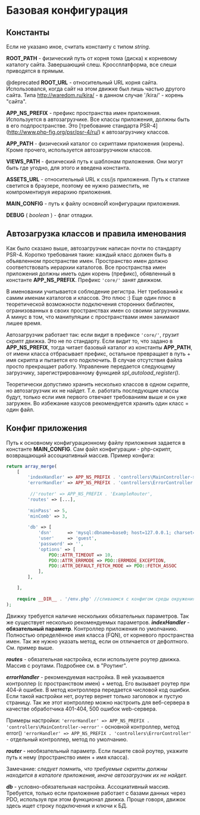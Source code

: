 # Базовая конфигурация

## Константы

Если не указано иное, считать константу с типом *string*.

**ROOT_PATH** - физический путь от корня тома (диска) к корневому каталогу сайта. Завершающий слеш. Кроссплатформа, все слеши приводятся в прямым.

@deprecated **ROOT_URL** - относительный URL корня сайта. Использовался, когда сайт на этом движке был лишь частью другого сайта. Типа http://waredom.ru/kira/ - в данном случае '/kira/' - корень "сайта".

**APP_NS_PREFIX** - префикс пространства имен приложения. Используется в автозагрузчике. Все классы приложения, должны быть в его подпространстве. Это [требование стандарта PSR-4] (http://www.php-fig.org/psr/psr-4/ru/) к автозагрузчику классов.

**APP_PATH** - физический каталог со скриптами приложения (корень). Кроме прочего, используется автозагрузчиком классов.

**VIEWS_PATH** - физический путь к шаблонам приложения. Они могут быть где угодно, для этого и введена константа.

**ASSETS_URL**  - относительный URL к css/js приложения. Путь к статике светится в браузере, поэтому ее нужно разместить, не компроментируя иерархию приложения.

**MAIN_CONFIG** - путь к файлу основноЙ конфигурации приложения.

**DEBUG** ( *boolean* ) - флаг отладки.

## Автозагрузка классов и правила именования

Как было сказано выше, автозагрузчик написан почти по стандарту PSR-4. Коротко требования такие: каждый класс должен быть в объявленном пространстве имен. Пространство имен должно соответствовать иерархии каталогов. Все пространства имен приложения должны иметь один корень (префикс), обявленный в константе **APP_NS_PREFIX**. Префикс `'core/'`  занят движком. 

В именовании учитывается соблюдение регистра. Нет требований к самим именам каталогов и классов. Это плюс :) Еще один плюс в теоретической возможности подключения сторонних библиотек, огранизованных в своих пространствах имен со своими загрузчиками. А минус в том, что манипуляции с пространствами имен занимают лишее время.

Автозагрузчик работает так: если видит в префиксе `'core/'`, грузит скрипт движка. Это не по стандарту. Если видит то, что задано в **APP_NS_PREFIX**, тогда читает базовый каталог из константы **APP_PATH**, от имени класса отбрасывает префикс, остальное превращает в путь + имя скрипта и пытается его подключить. В случае отсутствия файла просто прекращает работу. Управление передается следующему загрузчику, зарегистрированному функцией *spl_autoload_register()*.

Теоретически допустимо хранить несколько классов в одном скрипте, но автозагрузчик их не найдет. Т.е. работать последующие классы будут, только если имя первого отвечает требованиям выше и он уже загружен. Во избежание казусов рекомендуется хранить один класс = один файл.

## Конфиг приложения

Путь к основному конфигурационному файлу приложения задается в константе **MAIN_CONFIG**. Сам файл конфигурации - php-скрипт, возвращающий ассоциативный массив. Пример конфига:
```PHP
return array_merge(
    [
        'indexHandler' => APP_NS_PREFIX . 'controllers\MainController->welcome',
        'errorHandler' => APP_NS_PREFIX . 'controllers\ErrorController',
                
         //'router' => APP_NS_PREFIX . 'ExampleRouter',
        'routes' => [...],
        
        'minPass' => 5, 
        'minComb' => 3,
        
        'db' => [
            'dsn'      => 'mysql:dbname=base0; host=127.0.0.1; charset=UTF8',
            'user'     => 'guest',
            'password' => '',
            'options' => [
                PDO::ATTR_TIMEOUT => 10,                         
                PDO::ATTR_ERRMODE => PDO::ERRMODE_EXCEPTION,     
                PDO::ATTR_DEFAULT_FETCH_MODE => PDO::FETCH_ASSOC
            ],
        ],

    ],
    
    require __DIR__ . '/env.php' //сливаемся с конфигом среды окружения (конфиг конкретного сервера)
);
```

Движку требуется наличие нескольких обязательных параметров. Так же существует несколько рекомендуемых параметров.
***indexHandler***  - **обязательный параметр**. Контроллер приложения по умолчанию. Полностью определённое имя класса (FQN), от корневого пространства имен. Так же нужно указать метод, если он отличается от дефолтного. См. пример выше.

***routes*** - обязательная настройка, если используете роутер движка. Массив с роутами. Подробнее см. в "Роутинг". 

***errorHandler*** - рекомендуемая настройка. В ней указывается контроллер (с пространством имен) + метод. Его вызывает роутер при 404-й ошибке. В метод контроллера передается числовой код ошибки. Если такой настройки нет, роутер вернет только заголовок и пустую страницу. Так же этот контроллер можно настроить для веб-сервера в качестве обработчика 401-404, 500 ошибок web-сервера.

Примеры настройки:
`'errorHandler' => APP_NS_PREFIX . 'controllers\MainController->error'` - основной контроллер, метод error()
`'errorHandler' => APP_NS_PREFIX . 'controllers\ErrorController'` - отдельный контроллер, метод по умолчанию.

***router*** - необязательный параметр. Если пишете свой роутер, укажите путь к нему (пространство имен + имя класса). 

Замечание: *следует помнить, что требуемые скрипты должны находится в каталоге приложения, иначе автозагрузчик их не найдет.*

***db*** - условно-обязательная настройка. Ассоциативный массив. Требуется, только если приложение работает с базами данных через PDO, используя при этом функционал движка. Проще говоря, движок здесь ищет строку подключения и ключи к БД.
